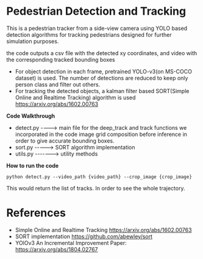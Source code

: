 # Pedestrian Detection and Tracking

This is a  pedestrian tracker from a side-view camera using YOLO based detection algorithms for tracking pedestrians designed for further simulation purposes.

the code outputs a csv file with the detected xy coordinates, and video with the corresponding tracked bounding boxes

- For object detection in each frame, pretrained YOLO-v3(on MS-COCO dataset) is used. The number of detections are reduced to keep only person class and filter out others.
- For tracking the detected objects, a kalman filter based SORT(Simple Online and Realtime Tracking) algorithm is used https://arxiv.org/abs/1602.00763

<b>Code Walkthrough</b>
- detect.py  ----> main file for the deep_track and track functions
we incorporated in the code image grid composition before inference in order to give accurate bounding boxes.
- sort.py   -----> SORT algorithm implementation
- utils.py  -------> utility methods


<b>How to run the code</b>
```
python detect.py --video_path {video_path} --crop_image {crop_image}
```

This would return the list of tracks. In order to see the whole trajectory.

# References
- Simple Online and Realtime Tracking https://arxiv.org/abs/1602.00763
- SORT implementation https://github.com/abewley/sort
- YOlOv3 An Incremental Improvement Paper: https://arxiv.org/abs/1804.02767
